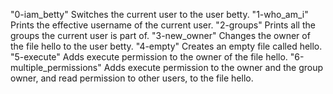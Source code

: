 "0-iam_betty"             Switches the current user to the user betty.
"1-who_am_i"              Prints the effective username of the current user.
"2-groups"                Prints all the groups the current user is part of.
"3-new_owner"             Changes the owner of the file hello to the user betty.
"4-empty"                 Creates an empty file called hello.
"5-execute"               Adds execute permission to the owner of the file hello.
"6-multiple_permissions"  Adds execute permission to the owner and the group owner, and read permission to other users, to the file hello.
